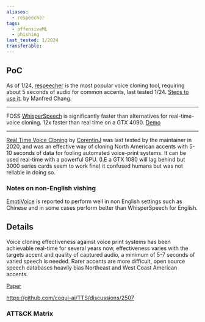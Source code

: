 ```yaml
---
aliases:
  - respeecher
tags:
  - offensiveML
  - phishing
last_tested: 1/2024
transferable:
---
```


## **PoC**

As of 1/24, [respeecher](https://www.respeecher.com/) is the most popular voice cloning tool, requiring about 5 seconds of audio for common accents, last tested 1/24. [Steps to use it.](https://www.tevora.com/threat-blog/adversary-simulation-with-voice-cloning-in-real-time-part-2/) by Manfred Chang.

----
FOSS [WhisperSpeech](https://github.com/collabora/WhisperSpeech) is significantly faster than alternatives for real-time-voice cloning. 
12x faster than real time on a GTX 4090.
[Demo](https://colab.research.google.com/github/collabora/WhisperSpeech/blob/8168a30f26627fcd15076d10c85d9e33c52204cf/Inference%20example.ipynb) 

----
[Real Time Voice Cloning](https://github.com/CorentinJ/Real-Time-Voice-Cloning) by [CorentinJ](https://github.com/CorentinJ) was last tested by the maintainer in 2020, and was an effective way of cloning North American accents with 5-10 seconds of data for fooling automated voice-print systems.  It can be used real-time with a powerful GPU. (I.E a GTX  1080 will lag behind but 3000 series cards seem to work fine) it confused humans but was not reliable in doing so.

### Notes on non-English vishing

[EmotiVoice](https://github.com/netease-youdao/EmotiVoice) is reported to perform well in non English settings such as Chinese and in some cases perform better than WhisperSpeech for English. 
## **Details**

Voice cloning effectiveness against voice print systems has been achievable real-time for several years now,  effectiveness varies with the targets accent and quality of captured audio, a minimum of 5-7 seconds of varied speech is needed. 
Rarer accents are more difficult, open source speech databases heavily bias Northeast and West Coast American accents. 

[Paper](https://www.tevora.com/threat-blog/adversary-simulation-with-voice-cloning-in-real-time-part-1/) 



https://github.com/coqui-ai/TTS/discussions/2507 
### ATT&CK Matrix